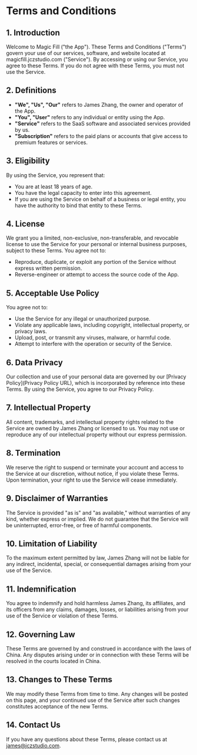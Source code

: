 # **Terms and Conditions**

## **1. Introduction**

Welcome to Magic Fill ("the App"). These Terms and Conditions ("Terms") govern your use of our services, software, and website located at magicfill.jczstudio.com ("Service"). By accessing or using our Service, you agree to these Terms. If you do not agree with these Terms, you must not use the Service.

## **2. Definitions**

- **"We", "Us", "Our"** refers to James Zhang, the owner and operator of the App.
- **"You", "User"** refers to any individual or entity using the App.
- **"Service"** refers to the SaaS software and associated services provided by us.
- **"Subscription"** refers to the paid plans or accounts that give access to premium features or services.

## **3. Eligibility**

By using the Service, you represent that:

- You are at least 18 years of age.
- You have the legal capacity to enter into this agreement.
- If you are using the Service on behalf of a business or legal entity, you have the authority to bind that entity to these Terms.

## **4. License**

We grant you a limited, non-exclusive, non-transferable, and revocable license to use the Service for your personal or internal business purposes, subject to these Terms. You agree not to:

- Reproduce, duplicate, or exploit any portion of the Service without express written permission.
- Reverse-engineer or attempt to access the source code of the App.

## **5. Acceptable Use Policy**

You agree not to:

- Use the Service for any illegal or unauthorized purpose.
- Violate any applicable laws, including copyright, intellectual property, or privacy laws.
- Upload, post, or transmit any viruses, malware, or harmful code.
- Attempt to interfere with the operation or security of the Service.

## **6. Data Privacy**

Our collection and use of your personal data are governed by our [Privacy Policy](Privacy Policy URL), which is incorporated by reference into these Terms. By using the Service, you agree to our Privacy Policy.

## **7. Intellectual Property**

All content, trademarks, and intellectual property rights related to the Service are owned by James Zhang or licensed to us. You may not use or reproduce any of our intellectual property without our express permission.

## **8. Termination**

We reserve the right to suspend or terminate your account and access to the Service at our discretion, without notice, if you violate these Terms. Upon termination, your right to use the Service will cease immediately.

## **9. Disclaimer of Warranties**

The Service is provided "as is" and "as available," without warranties of any kind, whether express or implied. We do not guarantee that the Service will be uninterrupted, error-free, or free of harmful components.

## **10. Limitation of Liability**

To the maximum extent permitted by law, James Zhang will not be liable for any indirect, incidental, special, or consequential damages arising from your use of the Service.

## **11. Indemnification**

You agree to indemnify and hold harmless James Zhang, its affiliates, and its officers from any claims, damages, losses, or liabilities arising from your use of the Service or violation of these Terms.

## **12. Governing Law**

These Terms are governed by and construed in accordance with the laws of China. Any disputes arising under or in connection with these Terms will be resolved in the courts located in China.

## **13. Changes to These Terms**

We may modify these Terms from time to time. Any changes will be posted on this page, and your continued use of the Service after such changes constitutes acceptance of the new Terms.

## **14. Contact Us**

If you have any questions about these Terms, please contact us at james@jczstudio.com.
